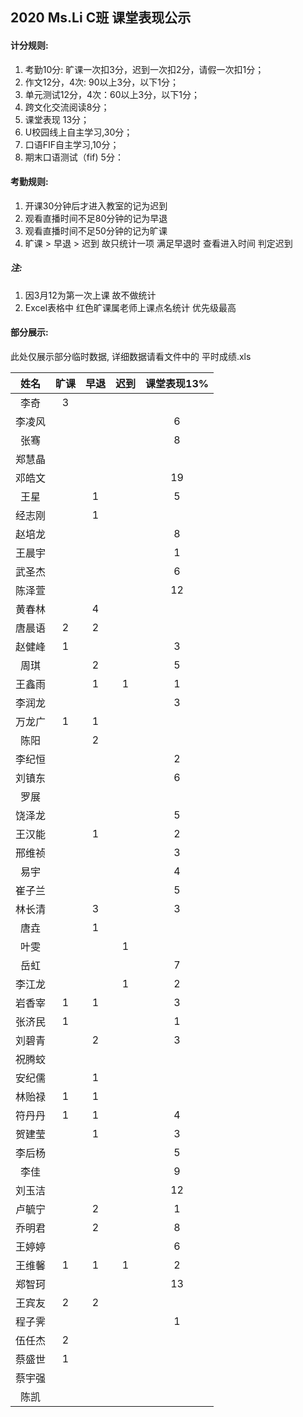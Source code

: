 ## 2020 Ms.Li C班 课堂表现公示



#### 计分规则:

1. 考勤10分: 旷课一次扣3分，迟到一次扣2分，请假一次扣1分；     
2. 作文12分，4次:  90以上3分，以下1分；
3. 单元测试12分，4次：60以上3分，以下1分；       
4. 跨文化交流阅读8分；     
5. 课堂表现 13分；         
6. U校园线上自主学习,30分；                      
7. 口语FIF自主学习,10分；   
8. 期末口语测试（fif) 5分：



#### 考勤规则:

1. 开课30分钟后才进入教室的记为迟到
2. 观看直播时间不足80分钟的记为早退
3. 观看直播时间不足50分钟的记为旷课
4. 旷课 > 早退 > 迟到 故只统计一项 满足早退时 查看进入时间 判定迟到

##### 注: 

1. 因3月12为第一次上课 故不做统计
2. Excel表格中 红色旷课属老师上课点名统计 优先级最高



#### 部分展示:

此处仅展示部分临时数据, 详细数据请看文件中的 平时成绩.xls

|  姓名  | 旷课 | 早退 | 迟到 | 课堂表现13% |
| :----: | :--: | :--: | :--: | :---------: |
|  李奇  |  3   |      |      |             |
| 李凌风 |      |      |      |      6      |
|  张骞  |      |      |      |      8      |
| 郑慧晶 |      |      |      |             |
| 邓皓文 |      |      |      |     19      |
|  王星  |      |  1   |      |      5      |
| 经志刚 |      |  1   |      |             |
| 赵培龙 |      |      |      |      8      |
| 王晨宇 |      |      |      |      1      |
| 武圣杰 |      |      |      |      6      |
| 陈泽萱 |      |      |      |     12      |
| 黄春林 |      |  4   |      |             |
| 唐晨语 |  2   |  2   |      |             |
| 赵健峰 |  1   |      |      |      3      |
|  周琪  |      |  2   |      |      5      |
| 王鑫雨 |      |  1   |  1   |      1      |
| 李润龙 |      |      |      |      3      |
| 万龙广 |  1   |  1   |      |             |
|  陈阳  |      |  2   |      |             |
| 李纪恒 |      |      |      |      2      |
| 刘镇东 |      |      |      |      6      |
|  罗展  |      |      |      |             |
| 饶泽龙 |      |      |      |      5      |
| 王汉能 |      |  1   |      |      2      |
| 邢维祯 |      |      |      |      3      |
|  易宇  |      |      |      |      4      |
| 崔子兰 |      |      |      |      5      |
| 林长清 |      |  3   |      |      3      |
|  唐垚  |      |  1   |      |             |
|  叶雯  |      |      |  1   |             |
|  岳虹  |      |      |      |      7      |
| 李江龙 |      |      |  1   |      2      |
| 岩香宰 |  1   |  1   |      |      3      |
| 张济民 |  1   |      |      |      1      |
| 刘碧青 |      |  2   |      |      3      |
| 祝腾蛟 |      |      |      |             |
| 安纪儒 |      |  1   |      |             |
| 林贻禄 |  1   |  1   |      |             |
| 符丹丹 |  1   |  1   |      |      4      |
| 贺建莹 |      |  1   |      |      3      |
| 李后杨 |      |      |      |      5      |
|  李佳  |      |      |      |      9      |
| 刘玉洁 |      |      |      |     12      |
| 卢毓宁 |      |  2   |      |      1      |
| 乔明君 |      |  2   |      |      8      |
| 王婷婷 |      |      |      |      6      |
| 王维馨 |  1   |  1   |  1   |      2      |
| 郑智珂 |      |      |      |     13      |
| 王宾友 |  2   |  2   |      |             |
| 程子霁 |      |      |      |      1      |
| 伍任杰 |  2   |      |      |             |
| 蔡盛世 |  1   |      |      |             |
| 蔡宇强 |      |      |      |             |
|  陈凯  |      |      |      |             |

